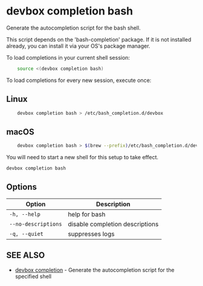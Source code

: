 # devbox completion bash

Generate the autocompletion script for the bash shell.

This script depends on the 'bash-completion' package.
If it is not installed already, you can install it via your OS's package manager.

To load completions in your current shell session:

```bash
	source <(devbox completion bash)
```

To load completions for every new session, execute once:

## Linux

```bash
	devbox completion bash > /etc/bash_completion.d/devbox
```

## macOS

```bash
	devbox completion bash > $(brew --prefix)/etc/bash_completion.d/devbox
```

You will need to start a new shell for this setup to take effect.


```bash
devbox completion bash
```

## Options

<!-- Markdown Table of Options -->
| Option | Description |
| --- | --- |
| `-h, --help` | help for bash |
| `--no-descriptions` | disable completion descriptions |
| `-q, --quiet` | suppresses logs |

## SEE ALSO

* [devbox completion](devbox_completion.md)	 - Generate the autocompletion script for the specified shell

